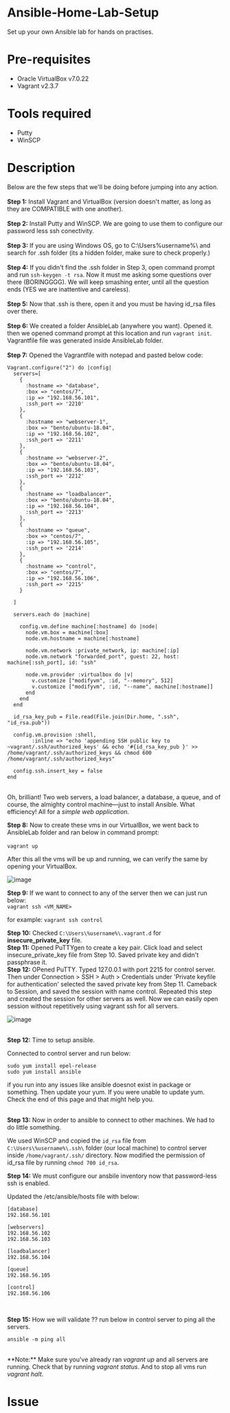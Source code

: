 # Ansible-Home-Lab-Setup

Set up your own Ansible lab for hands on practises.

# Pre-requisites
- Oracle VirtualBox v7.0.22
- Vagrant v2.3.7

# Tools required
- Putty 
- WinSCP

# Description

Below are the few steps that we'll be doing before jumping into any action.<br />
<br />
**Step 1:**  Install Vagrant and VirtualBox (version doesn't matter, as long as they are COMPATIBLE with one another). <br />
<br />
**Step 2:**  Install Putty and WinSCP. We are going to use them to configure our password less ssh conectivity. <br />
<br />
**Step 3:**  If you are using Windows OS, go to C:\Users\%username%\ and search for .ssh folder (its a hidden folder, make sure to check properly.) <br />
<br />
**Step 4:**  If you didn't find the .ssh folder in Step 3, open command prompt and run `ssh-keygen -t rsa`. Now it must me asking some questions over there (BORINGGGG). We will keep smashing enter, until all the question ends (YES we are inattentive and careless). <br />
<br />
**Step 5:**  Now that .ssh is there, open it and you must be having id_rsa files over there. <br />
<br />
**Step 6:**  We created a folder AnsibleLab (anywhere you want). Opened it. then we opened command prompt at this location and run `vagrant init`. Vagrantfile file was generated inside AnsibleLab folder. <br />
<br />
**Step 7:**  Opened the Vagrantfile with notepad and pasted below code: <br />

```vagrant
Vagrant.configure("2") do |config|
  servers=[
    {
      :hostname => "database",
      :box => "centos/7",
      :ip => "192.168.56.101",
      :ssh_port => '2210'
    },
    {
      :hostname => "webserver-1",
      :box => "bento/ubuntu-18.04",
      :ip => "192.168.56.102",
      :ssh_port => '2211'
    },
    {
      :hostname => "webserver-2",
      :box => "bento/ubuntu-18.04",
      :ip => "192.168.56.103",
      :ssh_port => '2212'
    },
    {
      :hostname => "loadbalancer",
      :box => "bento/ubuntu-18.04",
      :ip => "192.168.56.104",
      :ssh_port => '2213'
    },
    {
      :hostname => "queue",
      :box => "centos/7",
      :ip => "192.168.56.105",
      :ssh_port => '2214'
    },
    {
      :hostname => "control",
      :box => "centos/7",
      :ip => "192.168.56.106",
      :ssh_port => '2215'
    }

  ]

  servers.each do |machine|

    config.vm.define machine[:hostname] do |node|
      node.vm.box = machine[:box]
      node.vm.hostname = machine[:hostname]
    
      node.vm.network :private_network, ip: machine[:ip]
      node.vm.network "forwarded_port", guest: 22, host: machine[:ssh_port], id: "ssh"

      node.vm.provider :virtualbox do |v|
        v.customize ["modifyvm", :id, "--memory", 512]
        v.customize ["modifyvm", :id, "--name", machine[:hostname]]
      end
    end
  end

  id_rsa_key_pub = File.read(File.join(Dir.home, ".ssh", "id_rsa.pub"))

  config.vm.provision :shell,
        :inline => "echo 'appending SSH public key to ~vagrant/.ssh/authorized_keys' && echo '#{id_rsa_key_pub }' >> /home/vagrant/.ssh/authorized_keys && chmod 600 /home/vagrant/.ssh/authorized_keys"

  config.ssh.insert_key = false
end
```
<br />
Oh, brilliant! Two web servers, a load balancer, a database, a queue, and of course, the almighty control machine—just to install Ansible. What efficiency! All for a <i>simple web application</i>.
<br />

**Step 8:** Now to create these vms in our VirtualBox, we went back to AnsibleLab folder and ran below in command prompt:<br />
<br />
`vagrant up`

After this all the vms will be up and running, we can verify the same by opening your VirtualBox. <br />

![image](https://github.com/user-attachments/assets/adc2604b-bd0b-4fd5-81fd-de77b46450cf)

**Step 9:** If we want to connect to any of the server then we can just run below:<br />
`vagrant ssh <VM_NAME>`

for example: `vagrant ssh control`

**Step 10:** Checked `C:\Users\%username%\.vagrant.d` for **insecure_private_key** file.<br />
**Step 11:** Opened PuTTYgen to create a key pair. Click load and select insecure_private_key file from Step 10. Saved private key and didn't passphrase it.<br />
**Step 12:** OPened PuTTY. Typed 127.0.0.1 with port 2215 for control server. Then under Connection > SSH > Auth > Credentials under 'Private keyfile for authentication' selected the saved private key from Step 11. Cameback to Session, and saved the session with name control. Repeated this step and created the session for other servers as well. Now we can easily open session without repetitively using vagrant ssh for all servers.<br />

![image](https://github.com/user-attachments/assets/b88d8aed-7dd1-4bbd-ad53-099cca28c214)
<br /><br />

**Step 12:** Time to setup ansible.<br />

Connected to control server and run below:<br />

```
sudo yum install epel-release 
sudo yum install ansible
```

if you run into any issues like ansible doesnot exist in package or something. Then update your yum. If you were unable to update yum. Check the end of this page and that might help you. <br /><br />

**Step 13:** Now in order to ansible to connect to other machines. We had to do little something.<br />

We used WinSCP and copied the `id_rsa` file from `C:\Users\%username%\.ssh\` folder (our local machine) to control server inside `/home/vagrant/.ssh/` directory. Now modified the permission of id_rsa file by running `chmod 700 id_rsa`. 

**Step 14:** We must configure our ansbile inventory now that password-less ssh is enabled.<br />

Updated the /etc/ansible/hosts file with below: <br />

```
[database]
192.168.56.101

[webservers]
192.168.56.102
192.168.56.103

[loadbalancer]
192.168.56.104

[queue]
192.168.56.105

[control]
192.168.56.106
```
<br />

**Step 15:** How we will validate ?? run below in control server to ping all the servers. <br />

```
ansible -m ping all
```
<br />
**Note:** Make sure you've already ran <i>vagrant up</i> and all servers are running. Check that by running <i>vagrant status</i>. And to stop all vms run <i>vagrant halt</i>. <br />

# Issue
<br />



